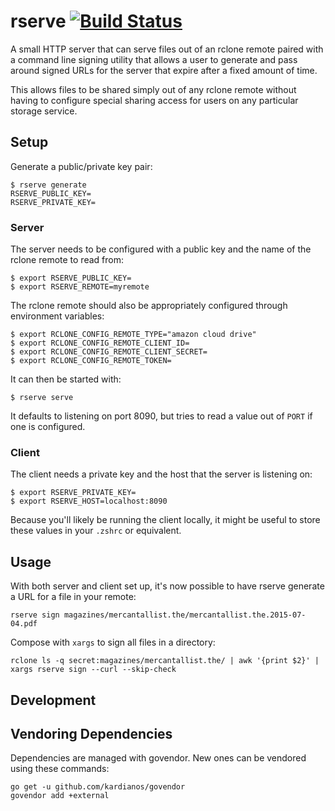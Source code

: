 # rserve [![Build Status](https://travis-ci.org/brandur/rserve.svg?branch=master)](https://travis-ci.org/brandur/rserve)

A small HTTP server that can serve files out of an rclone
remote paired with a command line signing utility that
allows a user to generate and pass around signed URLs for
the server that expire after a fixed amount of time.

This allows files to be shared simply out of any rclone
remote without having to configure special sharing access
for users on any particular storage service.

## Setup

Generate a public/private key pair:

    $ rserve generate
    RSERVE_PUBLIC_KEY=
    RSERVE_PRIVATE_KEY=

### Server

The server needs to be configured with a public key and the
name of the rclone remote to read from:

    $ export RSERVE_PUBLIC_KEY=
    $ export RSERVE_REMOTE=myremote

The rclone remote should also be appropriately configured
through environment variables:

    $ export RCLONE_CONFIG_REMOTE_TYPE="amazon cloud drive"
    $ export RCLONE_CONFIG_REMOTE_CLIENT_ID=
    $ export RCLONE_CONFIG_REMOTE_CLIENT_SECRET=
    $ export RCLONE_CONFIG_REMOTE_TOKEN=

It can then be started with:

    $ rserve serve

It defaults to listening on port 8090, but tries to read a
value out of `PORT` if one is configured.

### Client

The client needs a private key and the host that the server
is listening on:

    $ export RSERVE_PRIVATE_KEY=
    $ export RSERVE_HOST=localhost:8090

Because you'll likely be running the client locally, it
might be useful to store these values in your `.zshrc` or
equivalent.

## Usage

With both server and client set up, it's now possible to
have rserve generate a URL for a file in your remote:

    rserve sign magazines/mercantallist.the/mercantallist.the.2015-07-04.pdf

Compose with `xargs` to sign all files in a directory:

    rclone ls -q secret:magazines/mercantallist.the/ | awk '{print $2}' | xargs rserve sign --curl --skip-check

## Development

## Vendoring Dependencies

Dependencies are managed with govendor. New ones can be vendored using these
commands:

    go get -u github.com/kardianos/govendor
    govendor add +external
